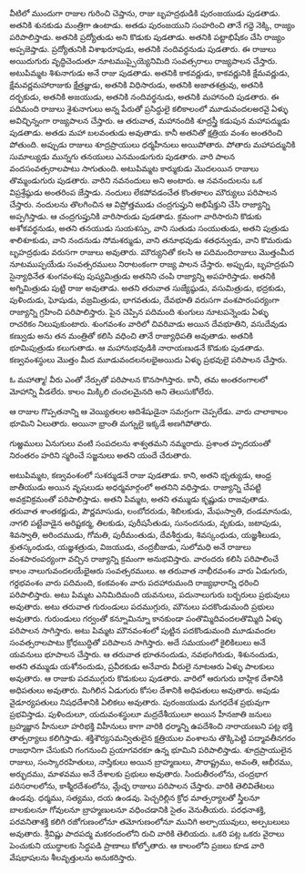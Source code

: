 ﻿వీటిలో ముందుగా రాజుల గురించి చెప్తాను, రాజు బృహద్రథుడికి పురంజయుడు పుడతాడు. అతనికి శునకుడు మంత్రిగా ఉంటాడు. అతడు పురంజయుని సంహరించి తానే గద్దె నెక్కి, రాజ్యం పరిపాలిస్తాడు. అతనికి ప్రద్యోతుడు అని కొడుకు పుడతాడు. అతనికి పట్టాభిషేకం చేసి రాజ్యం అప్పజెప్తాడు. ప్రద్యోతునికి విశాఖరూపుడు, అతనికి నందివర్ధనుడు పుడతారు. ఈ రాజులు అయిదుగురు వృద్ధిచెందుతూ నూటముప్పైయ్యెనిమిది సంవత్సరాలు రాజ్యపాలన చేస్తారు. అటుపిమ్మట శిశునాగుడు అనే రాజు పుడతాడు. అతనికి కాకవర్ణుడు, కాకవర్ణునికి క్షేమవర్ణుడు, క్షేమవర్ణమహారాజుకు క్షేత్రజ్ఞుడు, అతనికి విధిసారుడు, అతనికి అజాతశత్రువు, అతనికి దర్భకుడు, అతనికి అజయుడు, అతనికి నందివర్థనుడు, అతనికి మహానంది పుడతారు. ఈ పదిమంది రాజులు శైశునాగులు అన్న పేరుతో ప్రసిద్ధులై కలికాలంలో మూడువందలఅరవై ఏళ్ళు అవిచ్ఛిన్నంగా రాజ్యపాలన చేస్తారు.
ఆ తరువాత, మహానందికి శూద్రస్త్రీ కడుపున మహాపద్ముడు పుడతాడు. అతడు మహా బలవంతుడు అవుతాడు. కానీ అతనితో క్షత్రియ వంశం అంతరించి పోతుంది. అప్పుడు రాజులు శూద్రప్రాయులు ధర్మహీనులు అయిపోతారు. పోతారు మహాపద్మునికి సుమాల్యుడు మున్నగు తనయులు ఎనమండుగురు పుడతారు. వారి పాలన వందసంవత్సరాలపాటు సాగుతుంది. అటుపిమ్మట కార్ముకుడు మొదలయిన రాజులు తొమ్మండుగురు పుడతారు. వారిని నవనందులు అని అంటారు. ఆ నవనందులను ఒక విప్రశ్రేష్ఠుడు అంతరింప జేస్తాడు. నందులు లేకపోవడంచేత కొంతకాలం మౌర్యులు పరిపాలన చేస్తారు.
నందులను తొలగించిన ఆ విప్రోత్తముడు చంద్రగుప్తుని అభిషేక్తుని చేసి రాజ్యాన్ని అప్పగిస్తాడు. ఆ చంద్రగుప్తునికి వారిసారుడు పుడతాడు. క్రమంగా వారిసారుని కొడుకు అశోకవర్థనుడు, అతని తనయుడు సుయశస్సు, వాని సుతుడు సంయుతుడు, అతని పుత్రుడు శాలిశూకుడు, వాని నందనుడు సోమశర్ముడు, వాని తనూభవుడు శతధన్వుడు, వాని కొమరుడు బృహద్రథుడు వరుసగా రాజులు అవుతారు. మౌర్యునితో కలసి ఆ పదిమందిరాజులు మొత్తంమీద నూటముప్ఫయేడు సంవత్సరములు నిరాటంకంగా రాజ్య పాలన చేస్తారు. అప్పుడు, బృహద్రథుని సైన్యాధినేత శుంగవంశపు పుష్యమిత్రుడు అతనిని చంపి రాజ్యాన్ని అపహరిస్తాడు. అతనికి అగ్నిమిత్రుడు పుట్టి రాజు అవుతాడు. అతని తరువాత సుజ్యేష్ఠుడు, వసుమిత్రుడు, భద్రకుడు, పుళిందుడు, ఘోషుడు, వజ్రమిత్రుడు, భాగవతుడు, దేవభూతి వరుసగా వంశపారంపర్యంగా రాజ్యాన్ని గ్రహించి పరిపాలిస్తారు. పైన చెప్పిన పదిమంది శుంగులు నూటపన్నెండు ఏళ్ళు రాచరికం నిలుపుకుంటారు. శుంగవంశం వారిలో చివరివాడు అయిన దేవభూతిని, వసుదేవుడు కణ్వుడు అను తన మంత్రితో కలిసి వధించి తానే రాజ్యాధిపతి అవుతాడు. అతనికి భూమిపుత్రుడు కలుగుతాడు. ఆ మహానుభవుడికి నారాయణుడనే కొడుకు పుడతాడు. కణ్వవంశస్థులు మొత్తం మీద మూడువందలనలభైఅయిదు ఏళ్ళు ప్రభవులై పరిపాలన చేస్తారు. 

ఓ మహాత్మా! వీరు ఎంతో నేర్పుతో పరిపాలన కొనసాగిస్తారు. కానీ, తమ అంతరంగాలలో మోహాన్ని వీడలేరు. కాలం మిక్కిలి చంచలమైనది అని తెలుసుకోలేరు. 

ఆ రాజుల గొప్పతనాన్ని ఆ వెయ్యితలల ఆదిశేషుడైనా సమగ్రంగా చెప్పలేడు. వారు చాలాకాలం భూమిని ఏలుతారు. అయినా భ్రాంతి మగ్నులై ఇక్కడే అణగిపోతారు. 

గుఱ్ఱములు ఏనుగులు వంటి సంపదలను శాశ్వతమని నమ్మరాదు. ప్రశాంత హృదయంతో నిరంతరం హరిని స్మరించే సజ్జనులు అతని యందే చేరుతారు. 

అటుపిమ్మట, కణ్వవంశంలో సుశర్ముడనే రాజు పుడతాడు. కాని, అతని భృత్యుడు, ఆంధ్ర జాతీయుడు అయిన వృషలుడు అధర్మమార్గంలో అతనిని వధిస్తాడు. రాజ్యాన్ని చేపట్టి అవక్రవిక్రమంతో పరిపాలిస్తాడు. అతని పిమ్మట, అతని తమ్ముడు కృష్ణుడు రాజవుతాడు. తరువాత శాంతకర్ణుడు, పౌర్ణమాసుడు, లంబోదరుడు, శిబిలకుడు, మేఘస్వాతి, దండమానుడు, నాగలి పట్టేవాడైన అరిష్టకర్మ, తిలకుడు, పురీషసేతుడు, సునందనుడు, వృకుడు, జటాపుడు, శివస్వాతి, అరిందముడు, గోమతి, పురీమంతుడు, దేవశీర్షుడు, శివస్కంధుడు, యజ్ఞశీలుడు, శ్రుతస్కంధుడు, యజ్ఞశత్రుడు, విజయుడు, చంద్రబీజుడు, సులోమధి అనే రాజులు వంశపారంపర్యంగా వచ్చిన రాజ్యాన్ని క్రమంగా అనుభవిస్తారు. వారందరు కలిసి పరిపాలించే కాలం నాలుగువందలయేభైఆరు సంవత్సరములు.
ఆ తరువాత నాభీరవంశం వారు ఏడుగురు, గర్దభవంశం వారు పదిమంది, కంకవంశం వారు పదహారుమంది రాజ్యభారాన్ని ధరించి పరిపాలిస్తారు. అటు పిమ్మట ఎనిమిదిమంది యవనులు, పదునాలుగురు బర్బరులు ప్రభువులు అవుతారు. అటు తరువాత గురుండులు పదముగ్గురు, మౌనులు పదకొండుమంది ప్రభులు అవుతారు. గురుండులు గర్వంతో కన్నూమిన్నూ కానకుండా పంతొమ్మిదివందలతొమ్మిది ఏళ్ళు పరిపాలన సాగిస్తారు. అటు పిమ్మట మౌనవంశంలో పుట్టిన పదకొండుమంది మూడువందల సంవత్సరాలపాటు క్రోధబుద్ధితో పరిపాలన సాగిస్తారు. అదే సమయంలో కైలికిలులు అనే యవనులు భూపాలన చేస్తారు. ఆ తరువాత భూతనందుడు, నవభంగిరుడు, శిశునందుడు, అతని తమ్ముడు యశోనందుడు, ప్రవీరకుడు అనేవారు వీరులై నూటఆరు ఏళ్ళు పాలకులు అవుతారు. ఆ రాజుకు పదముగ్గురు కొడుకులు పుడతారు. వారిలో ఆరుగురు బాహ్లిక దేశానికి అధిపతులు అవుతారు. మిగిలిన ఏడుగురు కోసల దేశానికి అధిపతులు అవుతారు.
అపుడు వైడూర్యపతులు నిషధదేశానికి ఏలికలు అవుతారు. పురంజయుడు మగధదేశ ప్రభువుగా ప్రభవిస్తాడు. పుళిందులూ, యదువంశస్థులూ మద్రదేశీయులూ అయిన హీనజాతి జనులు బ్రహ్మజ్ఞాన హీనులూ హరిభక్తి విహీనులు కాగా వారికి ధర్మాన్ని ఉపదేశించి నారాయణుని పట్ల భక్తి తాత్పర్యాలు కలిగిస్తాడు. శక్తిశౌర్యసమన్వితులైన క్షత్రియుల వంశాలను తొక్కిపెట్టి పద్మావతీనగరం రాజధానిగా చేసుకుని గంగనుంచి ప్రయాగవరకూ ఉన్న భూమిని పరిపాలిస్తాడు.
శూద్రప్రాయులైన రాజులు, సంస్కారరహితులు, నాస్తికులు అయిన బ్రాహ్మణులు, సౌరాష్ట్రము, అవంతి, ఆభీరము, అర్భుదము, మాళవము అనే దేశాలకు ప్రభులు అవుతారు. సిందుతీరంలోను, చంద్రభాగ పరిసరాలలోను, కాశ్మీరదేశంలోను, మ్లేచ్ఛ రాజులు పరిపాలన చేస్తారు. వారికి తెలివితేటలు ఉండవు. ధర్మము, సత్యము, దయ ఉండవు. పెచ్చరిల్లిన క్రోధ మాత్సర్యాలతో స్త్రీలనూ బాలకులనూ గోవులనూ బ్రాహ్మణులనూ వధించడానికి సైతం వెనుతీయరు. పరధనాశక్తి, పరవనితాశక్తి కలిగి రజోగుణంలోనూ తమోగుణంలోనూ మునిగి అల్పాయువులు, అల్పబలులు అవుతారు. శ్రీవిష్ణు పాదపద్మ మకరందంలోని రుచి వారికి తెలియదు. ఒకరి పట్ల ఒకరు వైరాలు పెంచుకుని యుద్ధాలకు సిద్ధపడి ప్రాణాలు కోల్పోతారు. ఆ కాలంలోని ప్రజలు కూడ వారి వేషభాషలను శీలవృత్తులను అనుకరిస్తారు. 

